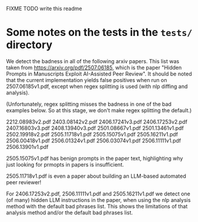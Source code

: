 FIXME TODO write this readme

# Some notes on the tests in the `tests/` directory


We detect the badness in all of the following arxiv papers. This list
was taken from https://arxiv.org/pdf/2507.06185, which is the paper
"Hidden Prompts in Manuscripts Exploit AI-Assisted Peer Review". It
should be noted that the current implementation yields false positives
when run on 2507.06185v1.pdf, except when regex splitting is used
(with nlp diffing and analysis).

(Unfortunately, regex splitting misses the badness in one of the bad
examples below. So at this stage, we don't make regex splitting the
default.)

2212.08983v2.pdf
2403.08142v2.pdf
2406.17241v3.pdf
2406.17253v2.pdf
2407.16803v3.pdf
2408.13940v3.pdf
2501.08667v1.pdf
2501.13461v1.pdf
2502.19918v2.pdf
2505.11718v1.pdf
2505.15075v1.pdf
2505.16211v1.pdf
2506.00418v1.pdf
2506.01324v1.pdf
2506.03074v1.pdf
2506.11111v1.pdf
2506.13901v1.pdf

2505.15075v1.pdf has benign prompts in the paper text, highlighting
why just looking for prmopts in papers is insufficient.

2505.11718v1.pdf is even a paper about building an LLM-based automated
peer reviewer!

For 2406.17253v2.pdf, 2506.11111v1.pdf and 2505.16211v1.pdf we detect
one (of many) hidden LLM instructions in the paper, when using the nlp
analysis method with the default bad phrases list. This shows the
limitations of that analysis method and/or the default bad phrases
list.